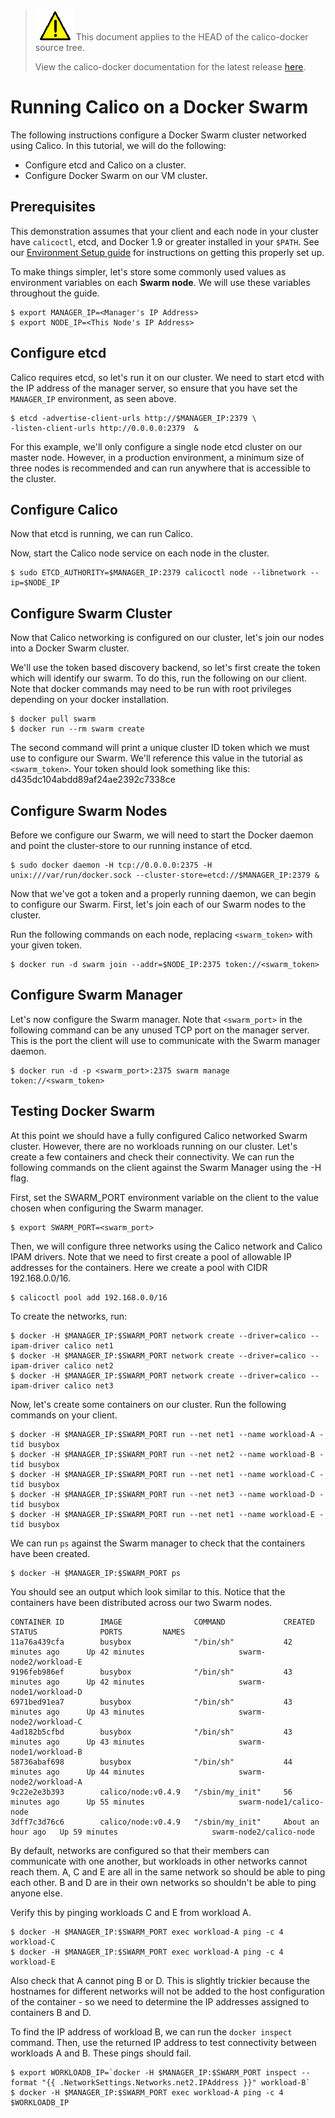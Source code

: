 <!--- master only -->
> ![warning](../../images/warning.png) This document applies to the HEAD of the calico-docker source tree.
>
> View the calico-docker documentation for the latest release [here](https://github.com/projectcalico/calico-docker/blob/v0.12.0/README.md).
<!--- else
> You are viewing the calico-docker documentation for release **release**.
<!--- end of master only -->

# Running Calico on a Docker Swarm

The following instructions configure a Docker Swarm cluster networked using Calico. In this tutorial, we will do the following:

* Configure etcd and Calico on a cluster.
* Configure Docker Swarm on our VM cluster.

## Prerequisites 

This demonstration assumes that your client and each node in your cluster have `calicoctl`, etcd, and Docker 1.9 or greater installed in your `$PATH`. See our [Environment Setup guide](https://github.com/projectcalico/calico-docker/blob/master/docs/getting-started/libnetwork/EnvironmentSetup.md) for instructions on getting this properly set up.

To make things simpler, let's store some commonly used values as environment variables on each **Swarm node**. We will use these variables throughout the guide.

    $ export MANAGER_IP=<Manager's IP Address>
    $ export NODE_IP=<This Node's IP Address>

## Configure etcd

Calico requires etcd, so let's run it on our cluster. We need to start etcd with the IP address of the manager server, so ensure that you have set the `MANAGER_IP` environment, as seen above.

    $ etcd -advertise-client-urls http://$MANAGER_IP:2379 \
    -listen-client-urls http://0.0.0.0:2379  &
    
For this example, we'll only configure a single node etcd cluster on our master node. However, in a production environment, a minimum size of three nodes is recommended and can run anywhere that is accessible to the cluster.

## Configure Calico

Now that etcd is running, we can run Calico.
    
Now, start the Calico node service on each node in the cluster. 

    $ sudo ETCD_AUTHORITY=$MANAGER_IP:2379 calicoctl node --libnetwork --ip=$NODE_IP

## Configure Swarm Cluster

Now that Calico networking is configured on our cluster, let's join our nodes into a Docker Swarm cluster.

We'll use the token based discovery backend, so let's first create the token which will identify our swarm. To do this, run the following on our client. Note that docker commands may need to be run with root privileges depending on your docker installation.

    $ docker pull swarm
    $ docker run --rm swarm create
    
The second command will print a unique cluster ID token which we must use to configure our Swarm. We'll reference this value in the tutorial as `<swarm_token>`. Your token should look something like this:
    d435dc104abdd89af24ae2392c7338ce

## Configure Swarm Nodes

Before we configure our Swarm, we will need to start the Docker daemon and point the cluster-store to our running instance of etcd. 

    $ sudo docker daemon -H tcp://0.0.0.0:2375 -H unix:///var/run/docker.sock --cluster-store=etcd://$MANAGER_IP:2379 &

Now that we've got a token and a properly running daemon, we can begin to configure our Swarm. First, let's join each of our Swarm nodes to the cluster.

Run the following commands on each node, replacing `<swarm_token>` with your given token.
    
    $ docker run -d swarm join --addr=$NODE_IP:2375 token://<swarm_token>
    
## Configure Swarm Manager

Let's now configure the Swarm manager. Note that `<swarm_port>` in the following command can be any unused TCP port on the manager server. This is the port the client will use to communicate with the Swarm manager daemon. 

    $ docker run -d -p <swarm_port>:2375 swarm manage token://<swarm_token>
    
## Testing Docker Swarm
    
At this point we should have a fully configured Calico networked Swarm cluster. However, there are no workloads running on our cluster. Let's create a few containers and check their connectivity. We can run the following commands on the client against the Swarm Manager using the -H flag.

First, set the SWARM_PORT environment variable on the client to the value chosen when configuring the Swarm manager.

    $ export SWARM_PORT=<swarm_port>
       
Then, we will configure three networks using the Calico network and Calico IPAM drivers. Note that we need to first create a pool of allowable IP addresses for the containers. Here we create a pool with CIDR 192.168.0.0/16.

    $ calicoctl pool add 192.168.0.0/16
   
To create the networks, run:
    
    $ docker -H $MANAGER_IP:$SWARM_PORT network create --driver=calico --ipam-driver calico net1
    $ docker -H $MANAGER_IP:$SWARM_PORT network create --driver=calico --ipam-driver calico net2
    $ docker -H $MANAGER_IP:$SWARM_PORT network create --driver=calico --ipam-driver calico net3
    
Now, let's create some containers on our cluster. Run the following commands on your client.

    $ docker -H $MANAGER_IP:$SWARM_PORT run --net net1 --name workload-A -tid busybox
    $ docker -H $MANAGER_IP:$SWARM_PORT run --net net2 --name workload-B -tid busybox
    $ docker -H $MANAGER_IP:$SWARM_PORT run --net net1 --name workload-C -tid busybox
    $ docker -H $MANAGER_IP:$SWARM_PORT run --net net3 --name workload-D -tid busybox
    $ docker -H $MANAGER_IP:$SWARM_PORT run --net net1 --name workload-E -tid busybox
     
We can run `ps` against the Swarm manager to check that the containers have been created.

    $ docker -H $MANAGER_IP:$SWARM_PORT ps
    
You should see an output which look similar to this. Notice that the containers have been distributed across our two Swarm nodes.

```
CONTAINER ID        IMAGE                COMMAND             CREATED             STATUS              PORTS         NAMES
11a76a439cfa        busybox              "/bin/sh"           42 minutes ago      Up 42 minutes                     swarm-node2/workload-E
9196feb986ef        busybox              "/bin/sh"           43 minutes ago      Up 42 minutes                     swarm-node1/workload-D
6971bed91ea7        busybox              "/bin/sh"           43 minutes ago      Up 43 minutes                     swarm-node2/workload-C
4ad182b5cfbd        busybox              "/bin/sh"           43 minutes ago      Up 43 minutes                     swarm-node1/workload-B
58736abaf698        busybox              "/bin/sh"           44 minutes ago      Up 44 minutes                     swarm-node2/workload-A
9c22e2e3b393        calico/node:v0.4.9   "/sbin/my_init"     56 minutes ago      Up 55 minutes                     swarm-node1/calico-node
3dff7c3d76c6        calico/node:v0.4.9   "/sbin/my_init"     About an hour ago   Up 59 minutes                     swarm-node2/calico-node
```

By default, networks are configured so that their members can communicate with one another, but workloads in other networks cannot reach them. A, C and E are all in the same network so should be able to ping each other. B and D are in their own networks so shouldn't be able to ping anyone else.

Verify this by pinging workloads C and E from workload A.

    $ docker -H $MANAGER_IP:$SWARM_PORT exec workload-A ping -c 4 workload-C
    $ docker -H $MANAGER_IP:$SWARM_PORT exec workload-A ping -c 4 workload-E
    
Also check that A cannot ping B or D. This is slightly trickier because the hostnames for different networks will not be added to the host configuration of the container - so we need to determine the IP addresses assigned to containers B and D.

To find the IP address of workload B, we can run the `docker inspect` command. Then, use the returned IP address to test connectivity between workloads A and B. These pings should fail.

    $ export WORKLOADB_IP=`docker -H $MANAGER_IP:$SWARM_PORT inspect --format "{{ .NetworkSettings.Networks.net2.IPAddress }}" workload-B`
    $ docker -H $MANAGER_IP:$SWARM_PORT exec workload-A ping -c 4 $WORKLOADB_IP
